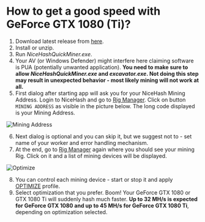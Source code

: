 # How to get a good speed with GeForce GTX 1080 (Ti)?

1. Download latest release from [here](https://github.com/nicehash/NiceHashQuickMiner/releases).
2. Install or unzip.
3. Run _NiceHashQuickMiner.exe_.
4. Your AV (or Windows Defender) might interfere here claiming software is PUA (potentially unwanted application). **You need to make sure to allow _NiceHashQuickMiner.exe_ and _excavator.exe_. Not doing this step may result in unexpected behavior - most likely mining will not work at all.**
5. First dialog after starting app will ask you for your NiceHash Mining Address. Login to NiceHash and go to [Rig Manager](https://www.nicehash.com/my/mining/rigs). Click on button `MINING ADDRESS` as visible in the picture below. The long code displayed is your Mining Address.

![Mining Address](https://github.com/nicehash/NiceHashQuickMiner/blob/main/images/miningaddr.png?raw=true)

6. Next dialog is optional and you can skip it, but we suggest not to - set name of your worker and error handling mechanism.
7. At the end, go to [Rig Manager](https://www.nicehash.com/my/mining/rigs) again where you should see your mining Rig. Click on it and a list of mining devices will be displayed.

![Optimize](https://github.com/nicehash/NiceHashQuickMiner/raw/main/images/optimize_button.png?raw=true)

8. You can control each mining device - start or stop it and apply [OPTIMIZE](https://github.com/nicehash/NiceHashQuickMiner/wiki/One-click-Optimizations) profile.
9. Select optimization that you prefer. Boom! Your GeForce GTX 1080 or GTX 1080 Ti will suddenly hash much faster. **Up to 32 MH/s is expected for GeForce GTX 1080 and up to 45 MH/s for GeForce GTX 1080 Ti**, depending on optimization selected.